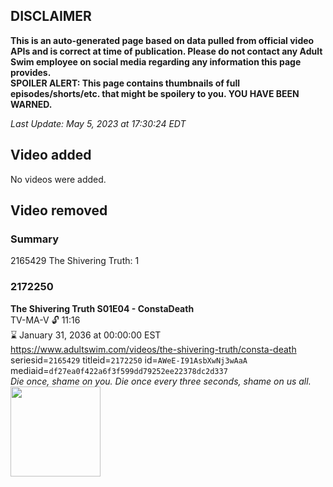 ## DISCLAIMER
**This is an auto-generated page based on data pulled from official video APIs and is correct at time of publication. Please do not contact any Adult Swim employee on social media regarding any information this page provides.**  
**SPOILER ALERT: This page contains thumbnails of full episodes/shorts/etc. that might be spoilery to you. YOU HAVE BEEN WARNED.**  

_Last Update: May 5, 2023 at 17:30:24 EDT_
## Video added
No videos were added.  
## Video removed
### Summary
2165429 The Shivering Truth: 1  
### 2172250
**The Shivering Truth S01E04 - ConstaDeath**  
TV-MA-V 🔓 11:16  
⌛ January 31, 2036 at 00:00:00 EST  
https://www.adultswim.com/videos/the-shivering-truth/consta-death  
seriesid=`2165429` titleid=`2172250` id=`AWeE-I91AsbXwNj3wAaA` mediaid=`df27ea0f422a6f3f599dd79252ee22378dc2d337`  
_Die once, shame on you.  Die once every three seconds, shame on us all._  
<a href="https://i.cdn.turner.com/adultswim/big/image-upload/thumbnails/thumb-2_image-154473089725510.jpg"><img src="https://i.cdn.turner.com/adultswim/big/image-upload/thumbnails/thumb-2_image-154473089725510.jpg" height="144px" /></a>
